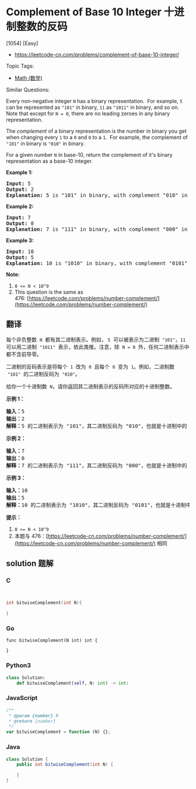 # Complement of Base 10 Integer 十进制整数的反码

[1054] [Easy]

- https://leetcode-cn.com/problems/complement-of-base-10-integer/

Topic Tags:

- [Math (数学)](https://leetcode-cn.com/tag/math/)

Similar Questions:

Every non-negative integer `N` has a binary representation.  For example, `5` can be represented as `"101"` in binary, `11` as `"1011"` in binary, and so on.  Note that except for `N = 0`, there are no leading zeroes in any binary representation.

The *complement* of a binary representation is the number in binary you get when changing every `1` to a `0` and `0` to a `1`.  For example, the complement of `"101"` in binary is `"010"` in binary.

For a given number `N` in base-10, return the complement of it's binary representation as a base-10 integer.

**Example 1:**

<pre><strong>Input: </strong><span id="example-input-1-1">5</span>
<strong>Output: </strong><span id="example-output-1">2</span>
<strong>Explanation: </strong>5 is "101" in binary, with complement "010" in binary, which is 2 in base-10.
</pre>

**Example 2:**

<pre><strong>Input: </strong><span id="example-input-2-1">7</span>
<strong>Output: </strong><span id="example-output-2">0</span>
<span id="example-output-1"><strong>Explanation: </strong>7 is "111" in binary, with complement "000" in binary, which is 0 in base-10.
</span></pre>

**Example 3:**

<pre><strong>Input: </strong><span id="example-input-3-1">10</span>
<strong>Output: </strong><span id="example-output-3">5</span>
<strong>Explanation: </strong>10 is "1010" in binary, with complement "0101" in binary, which is 5 in base-10.
</pre>

**Note:**

1.  `0 <= N < 10^9`
2.  This question is the same as 476: [https://leetcode.com/problems/number-complement/](https://leetcode.com/problems/number-complement/)

## 翻译

每个非负整数  `N`  都有其二进制表示。例如， `5`  可以被表示为二进制  `"101"`，`11` 可以用二进制  `"1011"`  表示，依此类推。注意，除  `N = 0`  外，任何二进制表示中都不含前导零。

二进制的反码表示是将每个  `1`  改为  `0`  且每个  `0`  变为  `1`。例如，二进制数  `"101"`  的二进制反码为  `"010"`。

给你一个十进制数  `N`，请你返回其二进制表示的反码所对应的十进制整数。

**示例 1：**

<pre><strong>输入：</strong>5
<strong>输出：</strong>2
<strong>解释：</strong>5 的二进制表示为 "101"，其二进制反码为 "010"，也就是十进制中的 2 。
</pre>

**示例 2：**

<pre><strong>输入：</strong>7
<strong>输出：</strong>0
<strong>解释：</strong>7 的二进制表示为 "111"，其二进制反码为 "000"，也就是十进制中的 0 。
</pre>

**示例 3：**

<pre><strong>输入：</strong>10
<strong>输出：</strong>5
<strong>解释：</strong>10 的二进制表示为 "1010"，其二进制反码为 "0101"，也就是十进制中的 5 。
</pre>

**提示：**

1.  `0 <= N < 10^9`
2.  本题与 476：[https://leetcode-cn.com/problems/number-complement/](https://leetcode-cn.com/problems/number-complement/) 相同

## solution 题解

### C

```c


int bitwiseComplement(int N){

}


```

### Go

```golang
func bitwiseComplement(N int) int {

}
```

### Python3

```python
class Solution:
    def bitwiseComplement(self, N: int) -> int:
```

### JavaScript

```javascript
/**
 * @param {number} N
 * @return {number}
 */
var bitwiseComplement = function (N) {};
```

### Java

```java
class Solution {
    public int bitwiseComplement(int N) {

    }
}
```

